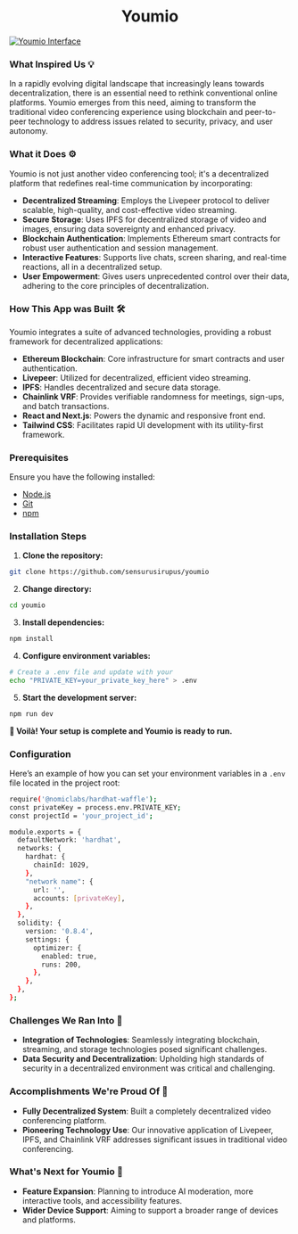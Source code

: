 <p align="center">

</p>

<h1 align="center">Youmio</h1>
<a href='https://postimg.cc/2bKTYMXS' target='_blank'><img src='https://i.postimg.cc/hvSYLqLT/Xnapper-2024-05-13-18-39-32.png' border='0' alt='Youmio Interface'/></a>

### What Inspired Us 💡

In a rapidly evolving digital landscape that increasingly leans towards decentralization, there is an essential need to rethink conventional online platforms. Youmio emerges from this need, aiming to transform the traditional video conferencing experience using blockchain and peer-to-peer technology to address issues related to security, privacy, and user autonomy.

### What it Does ⚙️

Youmio is not just another video conferencing tool; it's a decentralized platform that redefines real-time communication by incorporating:

- **Decentralized Streaming**: Employs the Livepeer protocol to deliver scalable, high-quality, and cost-effective video streaming.
- **Secure Storage**: Uses IPFS for decentralized storage of video and images, ensuring data sovereignty and enhanced privacy.
- **Blockchain Authentication**: Implements Ethereum smart contracts for robust user authentication and session management.
- **Interactive Features**: Supports live chats, screen sharing, and real-time reactions, all in a decentralized setup.
- **User Empowerment**: Gives users unprecedented control over their data, adhering to the core principles of decentralization.

### How This App was Built 🛠️

Youmio integrates a suite of advanced technologies, providing a robust framework for decentralized applications:

- **Ethereum Blockchain**: Core infrastructure for smart contracts and user authentication.
- **Livepeer**: Utilized for decentralized, efficient video streaming.
- **IPFS**: Handles decentralized and secure data storage.
- **Chainlink VRF**: Provides verifiable randomness for meetings, sign-ups, and batch transactions.
- **React and Next.js**: Powers the dynamic and responsive front end.
- **Tailwind CSS**: Facilitates rapid UI development with its utility-first framework.

### Prerequisites

Ensure you have the following installed:

- [Node.js](https://nodejs.org/en/)
- [Git](https://git-scm.com/)
- [npm](https://www.npmjs.com/)

### Installation Steps

1. **Clone the repository:**

```bash
git clone https://github.com/sensurusirupus/youmio
```

2. **Change directory:**

```bash
cd youmio
```

3. **Install dependencies:**

```bash
npm install
```

4. **Configure environment variables:**

```bash
# Create a .env file and update with your
echo "PRIVATE_KEY=your_private_key_here" > .env
```

5. **Start the development server:**

```bash
npm run dev
```

**🎇 Voilà! Your setup is complete and Youmio is ready to run.**

### Configuration

Here’s an example of how you can set your environment variables in a `.env` file located in the project root:

```bash
require('@nomiclabs/hardhat-waffle');
const privateKey = process.env.PRIVATE_KEY;
const projectId = 'your_project_id';

module.exports = {
  defaultNetwork: 'hardhat',
  networks: {
    hardhat: {
      chainId: 1029,
    },
    "network name": {
      url: '',
      accounts: [privateKey],
    },
  },
  solidity: {
    version: '0.8.4',
    settings: {
      optimizer: {
        enabled: true,
        runs: 200,
      },
    },
  },
};
```

### Challenges We Ran Into 🧗

- **Integration of Technologies**: Seamlessly integrating blockchain, streaming, and storage technologies posed significant challenges.
- **Data Security and Decentralization**: Upholding high standards of security in a decentralized environment was critical and challenging.

### Accomplishments We're Proud Of 💪

- **Fully Decentralized System**: Built a completely decentralized video conferencing platform.
- **Pioneering Technology Use**: Our innovative application of Livepeer, IPFS, and Chainlink VRF addresses significant issues in traditional video conferencing.

### What's Next for Youmio 🔮

- **Feature Expansion**: Planning to introduce AI moderation, more interactive tools, and accessibility features.
- **Wider Device Support**: Aiming to support a broader range of devices and platforms.
